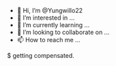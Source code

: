 - 👋 Hi, I’m @Yungwillo22
- 👀 I’m interested in ...
- 🌱 I’m currently learning ...
- 💞️ I’m looking to collaborate on ...
- 📫 How to reach me ...

<!---
Yungwillo22/Yungwillo22 is a ✨ special ✨ repository because its `README.md` (this file) appears on your GitHub profile.
You can click the Preview link to take a look at your changes.
--->$ getting compensated.
